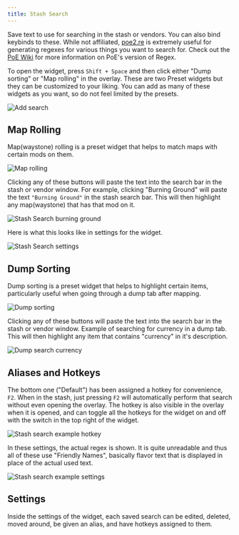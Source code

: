 ```yaml
---
title: Stash Search
---
```


Save text to use for searching in the stash or vendors. You can also bind keybinds to these. While not affiliated, [poe2.re](https://poe2.re/waystone) is extremely useful for generating regexes for various things you want to search for. Check out the [PoE Wiki](https://www.poewiki.net/wiki/Guide:Regex) for more information on PoE's version of Regex.

To open the widget, press `Shift + Space` and then click either "Dump sorting" or "Map rolling" in the overlay. These are two Preset widgets but they can be customized to your liking. You can add as many of these widgets as you want, so do not feel limited by the presets.

![Add search](/reference-images/StashSearchAdd.png)

## Map Rolling

Map(waystone) rolling is a preset widget that helps to match maps with certain mods on them.

![Map rolling](/reference-images/StashSearchMapRolling.png)

Clicking any of these buttons will paste the text into the search bar in the stash or vendor window. For example, clicking "Burning Ground" will paste the text `"Burning Ground"` in the stash search bar. This will then highlight any map(waystone) that has that mod on it.

![Stash Search burning ground](/reference-images/MapRollingBurning.png)

Here is what this looks like in settings for the widget.

![Stash Search settings](/reference-images/StashSearchRollingSettings.png)

## Dump Sorting

Dump sorting is a preset widget that helps to highlight certain items, particularly useful when going through a dump tab after mapping.

![Dump sorting](/reference-images/DumpSortWidget.png)

Clicking any of these buttons will paste the text into the search bar in the stash or vendor window. Example of searching for currency in a dump tab. This will then highlight any item that contains "currency" in it's description.

![Dump search currency](/reference-images/DumpSortCurrency.png)

## Aliases and Hotkeys

The bottom one ("Default") has been assigned a hotkey for convenience, `F2`. When in the stash, just pressing `F2` will automatically perform that search without even opening the overlay. The hotkey is also visible in the overlay when it is opened, and can toggle all the hotkeys for the widget on and off with the switch in the top right of the widget.

![Stash search example hotkey](/reference-images/RollingMain.png)

In these settings, the actual regex is shown. It is quite unreadable and thus all of these use "Friendly Names", basically flavor text that is displayed in place of the actual used text.

![Stash search example settings](/reference-images/StashSearchSettings2.png)

## Settings

Inside the settings of the widget, each saved search can be edited, deleted, moved around, be given an alias, and have hotkeys assigned to them.
